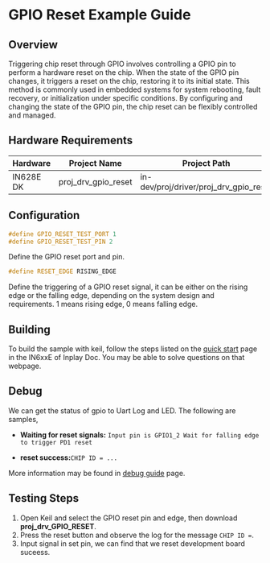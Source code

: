# GPIO Reset Example Guide

## Overview

Triggering chip reset through GPIO involves controlling a GPIO pin to perform a hardware reset on the chip. When the state of the GPIO pin changes, it triggers a reset on the chip, restoring it to its initial state. This method is commonly used in embedded systems for system rebooting, fault recovery, or initialization under specific conditions. By configuring and changing the state of the GPIO pin, the chip reset can be flexibly controlled and managed.



## Hardware Requirements

| Hardware  | Project Name        | Project Path                           |
| --------- | ------------------- | -------------------------------------- |
| IN628E DK | proj_drv_gpio_reset | in-dev/proj/driver/proj_drv_gpio_reset |



## Configuration

```c
#define GPIO_RESET_TEST_PORT 1
#define GPIO_RESET_TEST_PIN 2
```

Define the GPIO reset port and pin.



```c
#define RESET_EDGE RISING_EDGE
```

Define the triggering of a GPIO reset signal, it can be either on the rising edge or the falling edge, depending on the system design and requirements. 1 means rising edge, 0 means falling edge.



## Building

To build the sample with keil, follow the steps listed on the [quick start](https://inplay-inc.github.io/docs/in6xxe/quick-start.html) page in the IN6xxE  of Inplay Doc. You may be able to solve questions on that webpage.



## Debug

We can get the status of gpio to Uart Log and LED. The following are samples,

- **Waiting for reset signals:** `Input pin is GPIO1_2 Wait for falling edge to trigger PD1 reset `

- **reset success:**`CHIP ID = ...`

More information may be found in  [debug guide](https://inplay-inc.github.io/docs/in6xxe/getting-started/debug-guide) page.

  

## Testing Steps

1. Open Keil and select the GPIO reset pin and edge, then download **proj_drv_GPIO_RESET**.
2. Press the reset button and observe the log for the message `CHIP ID =`.
3. Input signal in set pin, we can find that we reset development board suceess.